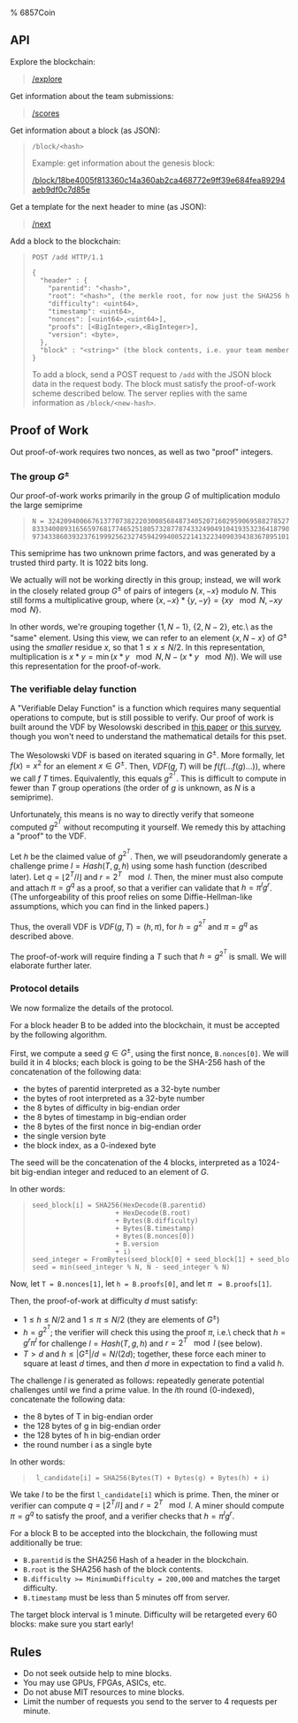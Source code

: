 % 6857Coin

[//]: <> (Build with `pandoc index.md -o index.html`)

<style> body{width: 640px; padding: 40px;} code{white-space: pre;} </style>

## API

Explore the blockchain:

> [/explore](/explore)

Get information about the team submissions:

> [/scores](/scores)

Get information about a block (as JSON):

>     /block/<hash>
>
> Example: get information about the genesis block:
>
> [/block/18be4005f813360c14a360ab2ca468772e9ff39e684fea89294aeb9df0c7d85e](/block/18be4005f813360c14a360ab2ca468772e9ff39e684fea89294aeb9df0c7d85e)

Get a template for the next header to mine (as JSON):

> [/next](/next)

Add a block to the blockchain:

>     POST /add HTTP/1.1
>
>     {
>       "header" : {
>         "parentid": "<hash>",
>         "root": "<hash>", (the merkle root, for now just the SHA256 hash of the block data string)
>         "difficulty": <uint64>,
>         "timestamp": <uint64>,
>         "nonces": [<uint64>,<uint64>],
>         "proofs": [<BigInteger>,<BigInteger>],
>         "version": <byte>,
>       },
>       "block" : "<string>" (the block contents, i.e. your team members separated by commas)
>     }
>
> To add a block, send a POST request to `/add` with the JSON block data in the request body. The block must satisfy the proof-of-work scheme described below.
> The server replies with the same information as `/block/<new-hash>`.

## Proof of Work

Out proof-of-work requires two nonces, as well as two "proof" integers.

### The group $G^\pm$

Our proof-of-work works primarily in the group $G$ of multiplication modulo the large
semiprime

>     N = 3242094006676137707382220300856848734052071602959069588278527694894664709854063485225194595558150551
>     83334008931656597681774652518057328778743324904910419353236418790907181809833354759999540435699898241593
>     97343386039323761999256232745942994005221413223409039438367895101615370225200842862162707097865077364897

This semiprime has two unknown prime factors, and was generated by a trusted
third party. It is 1022 bits long.

We actually will not be working directly in this group; instead, we will work in
the closely related group $G^\pm$ of pairs of integers $\{x, -x\}$ modulo $N$.
This still forms a multiplicative group, where $\{x, -x\} * \{y, -y\} = \{xy \
\mod N, -xy \ \mod N\}$.

In other words, we're grouping together $\{1, N-1\}$, $\{2, N-2\}$, etc.\ as the
"same" element. Using this view, we can refer to an element $\{x, N-x\}$ of $G^\pm$ using the
*smaller* residue $x$, so that $1 \le x \le N/2$. In this representation,
multiplication is $x * y = \min(x * y \ \mod N, N - (x * y \ \mod N))$. We will
use this representation for the proof-of-work.

### The verifiable delay function

A "Verifiable Delay Function" is a function which requires many sequential
operations to compute, but is still possible to verify. Our proof of work is
built around the VDF by Wesolowski described in [this
paper](https://eprint.iacr.org/2018/623) or [this
survey](https://crypto.stanford.edu/~dabo/pubs/abstracts/VDFsurvey.html), though
you won't need to understand the mathematical details for this pset.

The Wesolowski VDF is based on iterated squaring in $G^{\pm}$. More formally,
let $f(x) = x^2$ for an element $x \in G^\pm$. Then, $VDF(g, T)$ will be
$f(f(\ldots f(g) \ldots))$, where we call $f$ $T$ times. Equivalently, this
equals $g^{2^{T}}$. This is difficult to compute in fewer than $T$ group
operations (the order of $g$ is unknown, as $N$ is a semiprime).

Unfortunately, this means is no way to directly verify that someone
computed $g^{2^T}$ without recomputing it yourself. We remedy this by attaching
a "proof" to the VDF.

Let $h$ be the claimed value of $g^{2^T}$. Then, we will
pseudorandomly generate a challenge prime $l = Hash(T, g, h)$ using some hash
function (described later). Let $q = \lfloor 2^T/l \rfloor$ and $r = 2^T \
\mod l$. Then, the miner must also compute and attach $\pi = g^q$ as a proof, so
that a verifier can validate that $h = \pi^l g^r$. (The unforgeability of this
proof relies on some Diffie-Hellman-like assumptions, which you can find in the
linked papers.)

Thus, the overall VDF is $VDF(g, T) = (h, \pi)$, for $h = g^{2^{T}}$ and $\pi =
g^q$ as described above.

The proof-of-work will require finding a $T$ such that $h = g^{2^{T}}$ is small. We will
elaborate further later.

### Protocol details

We now formalize the details of the protocol.

For a block header B to be added into the blockchain, it must be accepted by the following algorithm.

First, we compute a seed $g \in G^\pm$, using the first nonce, `B.nonces[0]`. We
will build it in 4 blocks; each block is going to be the SHA-256 hash of the
concatenation of the following data:

* the bytes of parentid interpreted as a 32-byte number
* the bytes of root interpreted as a 32-byte number
* the 8 bytes of difficulty in big-endian order
* the 8 bytes of timestamp in big-endian order
* the 8 bytes of the first nonce in big-endian order
* the single version byte
* the block index, as a 0-indexed byte

The seed will be the concatenation of the 4 blocks, interpreted as a 1024-bit
big-endian integer and reduced to an element of $G$.

In other words:

>     seed_block[i] = SHA256(HexDecode(B.parentid)
>                          + HexDecode(B.root)
>                          + Bytes(B.difficulty)
>                          + Bytes(B.timestamp)
>                          + Bytes(B.nonces[0])
>                          + B.version
>                          + i)
>     seed_integer = FromBytes(seed_block[0] + seed_block[1] + seed_block[2] + seed_block[3])
>     seed = min(seed_integer % N, N - seed_integer % N)

Now, let `T = B.nonces[1]`, let `h = B.proofs[0]`, and let $\pi$ ` = B.proofs[1]`.

Then, the proof-of-work at difficulty $d$ must satisfy:

* $1 \le h \le N/2$ and $1 \le \pi \le N/2$ (they are elements of $G^\pm$)
* $h = g^{2^T}$; the verifier will check this using the proof $\pi$, i.e.\ check
  that $h = g^r \pi^l$ for challenge $l = Hash(T, g, h)$ and $r = 2^T \ \mod l$
  (see below).
* $T > d$ and $h \le |G^\pm|/d = N/(2d)$; together, these force each miner to
  square at least $d$ times, and then $d$ more in expectation to find a valid
  $h$.

The challenge $l$ is generated as follows: repeatedly generate potential
challenges until we find a prime value. In the $i$th round (0-indexed),
concatenate the following data:

* the 8 bytes of T in big-endian order
* the 128 bytes of g in big-endian order
* the 128 bytes of h in big-endian order
* the round number i as a single byte

In other words:

>      l_candidate[i] = SHA256(Bytes(T) + Bytes(g) + Bytes(h) + i)

We take $l$ to be the first `l_candidate[i]` which is prime. Then, the miner or
verifier can compute $q = \lfloor 2^T / l \rfloor$ and $r = 2^T \ \mod l$. A
miner should compute $\pi = g^q$ to satisfy the proof, and a verifier checks
that $h = \pi^l g^r$.

For a block B to be accepted into the blockchain, the following must
additionally be true:

* `B.parentid` is the SHA256 Hash of a header in the blockchain.
* `B.root` is the SHA256 hash of the block contents.
* `B.difficulty >= MinimumDifficulty = 200,000` and matches the target difficulty.
* `B.timestamp` must be less than 5 minutes off from server.

The target block interval is 1 minute. Difficulty will be retargeted every 60 blocks: make sure you start early!

## Rules
* Do not seek outside help to mine blocks.
* You may use GPUs, FPGAs, ASICs, etc.
* Do not abuse MIT resources to mine blocks.
* Limit the number of requests you send to the server to 4 requests per minute.
